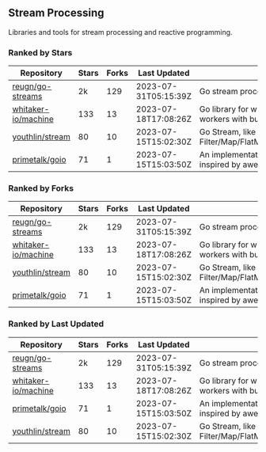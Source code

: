 ## Stream Processing

Libraries and tools for stream processing and reactive programming.

### Ranked by Stars

| Repository | Stars | Forks | Last Updated | Description | 
|------------|-------|-------|--------------|-------------|
| [reugn/go-streams](https://github.com/reugn/go-streams) | 2k | 129 | 2023-07-31T05:15:39Z |  Go stream processing library. |
| [whitaker-io/machine](https://github.com/whitaker-io/machine) | 133 | 13 | 2023-07-18T17:08:26Z |  Go library for writing and generating stream workers with built in metrics and traceability. |
| [youthlin/stream](https://github.com/youthlin/stream) | 80 | 10 | 2023-07-15T15:02:30Z |  Go Stream, like Java 8 Stream: Filter/Map/FlatMap/Peek/Sorted/ForEach/Reduce... |
| [primetalk/goio](https://github.com/primetalk/goio) | 71 | 1 | 2023-07-15T15:03:50Z |  An implementation of IO, Stream, Fiber for Golang, inspired by awesome Scala libraries cats and fs2. |

### Ranked by Forks

| Repository | Stars | Forks | Last Updated | Description | 
|------------|-------|-------|--------------|-------------|
| [reugn/go-streams](https://github.com/reugn/go-streams) | 2k | 129 | 2023-07-31T05:15:39Z |  Go stream processing library. |
| [whitaker-io/machine](https://github.com/whitaker-io/machine) | 133 | 13 | 2023-07-18T17:08:26Z |  Go library for writing and generating stream workers with built in metrics and traceability. |
| [youthlin/stream](https://github.com/youthlin/stream) | 80 | 10 | 2023-07-15T15:02:30Z |  Go Stream, like Java 8 Stream: Filter/Map/FlatMap/Peek/Sorted/ForEach/Reduce... |
| [primetalk/goio](https://github.com/primetalk/goio) | 71 | 1 | 2023-07-15T15:03:50Z |  An implementation of IO, Stream, Fiber for Golang, inspired by awesome Scala libraries cats and fs2. |

### Ranked by Last Updated

| Repository | Stars | Forks | Last Updated | Description | 
|------------|-------|-------|--------------|-------------|
| [reugn/go-streams](https://github.com/reugn/go-streams) | 2k | 129 | 2023-07-31T05:15:39Z |  Go stream processing library. |
| [whitaker-io/machine](https://github.com/whitaker-io/machine) | 133 | 13 | 2023-07-18T17:08:26Z |  Go library for writing and generating stream workers with built in metrics and traceability. |
| [primetalk/goio](https://github.com/primetalk/goio) | 71 | 1 | 2023-07-15T15:03:50Z |  An implementation of IO, Stream, Fiber for Golang, inspired by awesome Scala libraries cats and fs2. |
| [youthlin/stream](https://github.com/youthlin/stream) | 80 | 10 | 2023-07-15T15:02:30Z |  Go Stream, like Java 8 Stream: Filter/Map/FlatMap/Peek/Sorted/ForEach/Reduce... |

